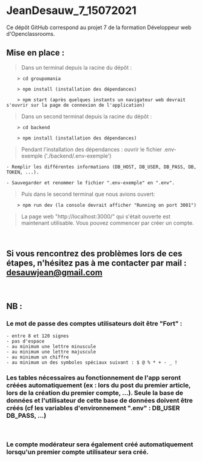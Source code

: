 # JeanDesauw_7_15072021
 
Ce dépôt GitHub correspond au projet 7 de la formation Développeur web d'Openclassrooms.
 
## Mise en place :
 
>Dans un terminal depuis la racine du dépôt :
 
        > cd groupomania 
 
        > npm install (installation des dépendances)
 
        > npm start (après quelques instants un navigateur web devrait s'ouvrir sur la page de connexion de l'application)
 
>Dans un second terminal depuis la racine du dépôt :
 
        > cd backend
 
        > npm install (installation des dépendances)
 
>Pendant l'installation des dépendances : ouvrir le fichier .env-exemple ('./backend/.env-exemple')
 
    - Remplir les différentes informations (DB_HOST, DB_USER, DB_PASS, DB, TOKEN, ...).
 
    - Sauvegarder et renommer le fichier ".env-exemple" en ".env".
 
>Puis dans le second terminal que nous avions ouvert:
 
        > npm run dev (la console devrait afficher "Running on port 3001")
 
>La page web "http://localhost:3000/" qui s'était ouverte est maintenant utilisable. Vous pouvez commencer par créer un compte.
 
</br>
 
## Si vous rencontrez des problèmes lors de ces étapes, n'hésitez pas à me contacter par mail : desauwjean@gmail.com
 
</br>
 
## NB :
 
### Le mot de passe des comptes utilisateurs doit être "Fort" :
    - entre 8 et 120 signes
    - pas d'espace
    - au minimum une lettre minuscule
    - au minimum une lettre majuscule
    - au minimum un chiffre
    - au minimum un des symboles spéciaux suivant : $ @ % * + - _ !
 
### Les tables nécessaires au fonctionnement de l'app seront créées automatiquement (ex : lors du post du premier article, lors de la création du premier compte, ...). Seule la base de données et l'utilisateur de cette base de données doivent être créés (cf les variables d'environnement ".env" : DB_USER DB_PASS, ...)
 
</br>
 
### Le compte modérateur sera également créé automatiquement lorsqu'un premier compte utilisateur sera créé.
 

